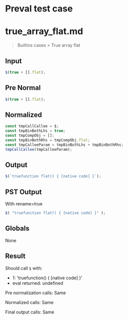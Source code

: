 # Preval test case

# true_array_flat.md

> Builtins cases > True array flat
>
>

## Input

`````js filename=intro
$(true + [].flat);
`````

## Pre Normal


`````js filename=intro
$(true + [].flat);
`````

## Normalized


`````js filename=intro
const tmpCallCallee = $;
const tmpBinBothLhs = true;
const tmpCompObj = [];
const tmpBinBothRhs = tmpCompObj.flat;
const tmpCalleeParam = tmpBinBothLhs + tmpBinBothRhs;
tmpCallCallee(tmpCalleeParam);
`````

## Output


`````js filename=intro
$(`truefunction flat() { [native code] }`);
`````

## PST Output

With rename=true

`````js filename=intro
$( "truefunction flat() { [native code] }" );
`````

## Globals

None

## Result

Should call `$` with:
 - 1: 'truefunction() { [native code] }'
 - eval returned: undefined

Pre normalization calls: Same

Normalized calls: Same

Final output calls: Same
